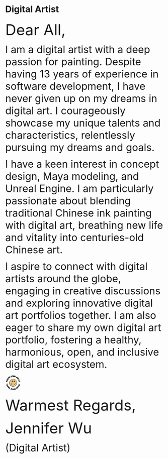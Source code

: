 # Digital Artist

<p> 
    <font size="8"> Dear All, </font>
</p>
<p>
    <font size="6"> I am a digital artist with a deep passion for painting. Despite having 13 years of experience in software development, I have never given up on my dreams in digital art. I courageously showcase my unique talents and characteristics, relentlessly pursuing my dreams and goals. </font>       
</p>
<p>
    <font size="6"> I have a keen interest in concept design, Maya modeling, and Unreal Engine. I am particularly passionate about blending traditional Chinese ink painting with digital art, breathing new life and vitality into centuries-old Chinese art. </font>
</p>
<p>
    <font size="6"> I aspire to connect with digital artists around the globe, engaging in creative discussions and exploring innovative digital art portfolios together. I am also eager to share my own digital art portfolio, fostering a healthy, harmonious, open, and inclusive digital art ecosystem. </font>
</p>
<img height="50" width="50" src="images/cute_smiley.png"/>

<p> 
    <font size="8"> Warmest Regards, </font>
</p>
<p> 
    <font size="8"> Jennifer Wu </font>
</p>
<p> 
    <font size="6"> (Digital Artist) </font>
</p>
